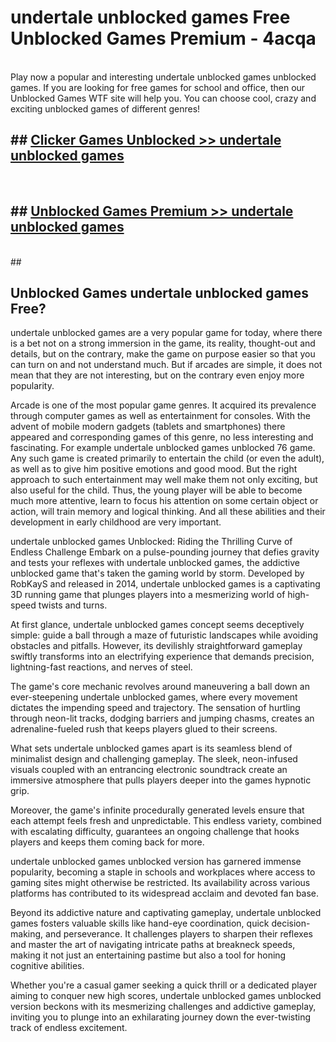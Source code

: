 # undertale unblocked games  Free Unblocked Games Premium - 4acqa <br>
<br>
Play now a popular and interesting undertale unblocked games unblocked games. If you are looking for free games for school and office, then our Unblocked Games WTF site will help you. You can choose cool, crazy and exciting unblocked games of different genres!


## ##  [Clicker Games Unblocked >> undertale unblocked games](http://freeplayer.one?title=undertale_unblocked_games&ref=UGames)
  <br>

##  ## [Unblocked Games Premium >> undertale unblocked games](http://freeplayer.one?title=undertale_unblocked_games&ref=UGames)
  <br>
  ##



## Unblocked Games undertale unblocked games Free?

undertale unblocked games are a very popular game for today, where there is a bet not on a strong immersion in the game, its reality, thought-out and details, but on the contrary, make the game on purpose easier so that you can turn on and not understand much. But if arcades are simple, it does not mean that they are not interesting, but on the contrary even enjoy more popularity.

Arcade is one of the most popular game genres. It acquired its prevalence through computer games as well as entertainment for consoles. With the advent of mobile modern gadgets (tablets and smartphones) there appeared and corresponding games of this genre, no less interesting and fascinating. For example undertale unblocked games unblocked 76 game. Any such game is created primarily to entertain the child (or even the adult), as well as to give him positive emotions and good mood. But the right approach to such entertainment may well make them not only exciting, but also useful for the child. Thus, the young player will be able to become much more attentive, learn to focus his attention on some certain object or action, will train memory and logical thinking. And all these abilities and their development in early childhood are very important.

undertale unblocked games Unblocked: Riding the Thrilling Curve of Endless Challenge
Embark on a pulse-pounding journey that defies gravity and tests your reflexes with undertale unblocked games, the addictive unblocked game that's taken the gaming world by storm. Developed by RobKayS and released in 2014, undertale unblocked games is a captivating 3D running game that plunges players into a mesmerizing world of high-speed twists and turns.

At first glance, undertale unblocked games concept seems deceptively simple: guide a ball through a maze of futuristic landscapes while avoiding obstacles and pitfalls. However, its devilishly straightforward gameplay swiftly transforms into an electrifying experience that demands precision, lightning-fast reactions, and nerves of steel.

The game's core mechanic revolves around maneuvering a ball down an ever-steepening undertale unblocked games, where every movement dictates the impending speed and trajectory. The sensation of hurtling through neon-lit tracks, dodging barriers and jumping chasms, creates an adrenaline-fueled rush that keeps players glued to their screens.

What sets undertale unblocked games apart is its seamless blend of minimalist design and challenging gameplay. The sleek, neon-infused visuals coupled with an entrancing electronic soundtrack create an immersive atmosphere that pulls players deeper into the games hypnotic grip.

Moreover, the game's infinite procedurally generated levels ensure that each attempt feels fresh and unpredictable. This endless variety, combined with escalating difficulty, guarantees an ongoing challenge that hooks players and keeps them coming back for more.

undertale unblocked games unblocked version has garnered immense popularity, becoming a staple in schools and workplaces where access to gaming sites might otherwise be restricted. Its availability across various platforms has contributed to its widespread acclaim and devoted fan base.

Beyond its addictive nature and captivating gameplay, undertale unblocked games fosters valuable skills like hand-eye coordination, quick decision-making, and perseverance. It challenges players to sharpen their reflexes and master the art of navigating intricate paths at breakneck speeds, making it not just an entertaining pastime but also a tool for honing cognitive abilities.

Whether you're a casual gamer seeking a quick thrill or a dedicated player aiming to conquer new high scores, undertale unblocked games unblocked version beckons with its mesmerizing challenges and addictive gameplay, inviting you to plunge into an exhilarating journey down the ever-twisting track of endless excitement.